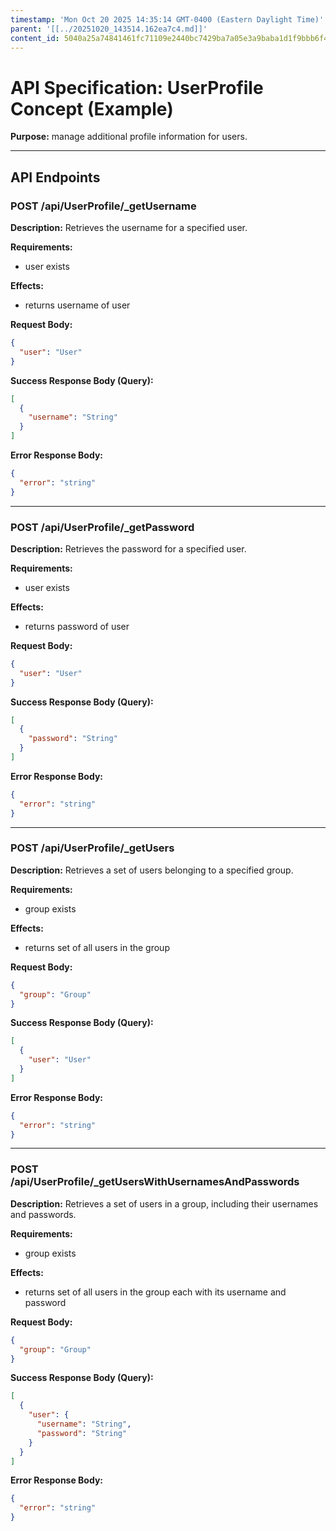 ```yaml
---
timestamp: 'Mon Oct 20 2025 14:35:14 GMT-0400 (Eastern Daylight Time)'
parent: '[[../20251020_143514.162ea7c4.md]]'
content_id: 5040a25a74841461fc71109e2440bc7429ba7a05e3a9baba1d1f9bbb6f45f5be
---
```


# API Specification: UserProfile Concept (Example)

**Purpose:** manage additional profile information for users.

***

## API Endpoints

### POST /api/UserProfile/\_getUsername

**Description:** Retrieves the username for a specified user.

**Requirements:**

* user exists

**Effects:**

* returns username of user

**Request Body:**

```json
{
  "user": "User"
}
```

**Success Response Body (Query):**

```json
[
  {
    "username": "String"
  }
]
```

**Error Response Body:**

```json
{
  "error": "string"
}
```

***

### POST /api/UserProfile/\_getPassword

**Description:** Retrieves the password for a specified user.

**Requirements:**

* user exists

**Effects:**

* returns password of user

**Request Body:**

```json
{
  "user": "User"
}
```

**Success Response Body (Query):**

```json
[
  {
    "password": "String"
  }
]
```

**Error Response Body:**

```json
{
  "error": "string"
}
```

***

### POST /api/UserProfile/\_getUsers

**Description:** Retrieves a set of users belonging to a specified group.

**Requirements:**

* group exists

**Effects:**

* returns set of all users in the group

**Request Body:**

```json
{
  "group": "Group"
}
```

**Success Response Body (Query):**

```json
[
  {
    "user": "User"
  }
]
```

**Error Response Body:**

```json
{
  "error": "string"
}
```

***

### POST /api/UserProfile/\_getUsersWithUsernamesAndPasswords

**Description:** Retrieves a set of users in a group, including their usernames and passwords.

**Requirements:**

* group exists

**Effects:**

* returns set of all users in the group each with its username and password

**Request Body:**

```json
{
  "group": "Group"
}
```

**Success Response Body (Query):**

```json
[
  {
    "user": {
      "username": "String",
      "password": "String"
    }
  }
]
```

**Error Response Body:**

```json
{
  "error": "string"
}
```
